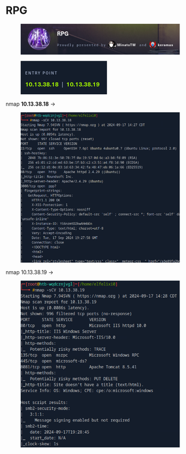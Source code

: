 # RPG

<figure><img src="../../../.gitbook/assets/image (2) (1).png" alt=""><figcaption></figcaption></figure>

<figure><img src="../../../.gitbook/assets/image (1) (1) (1) (1) (1).png" alt=""><figcaption></figcaption></figure>

nmap **10.13.38.18** ->

<figure><img src="../../../.gitbook/assets/image (5).png" alt=""><figcaption></figcaption></figure>

nmap 10.13.38.19 ->

<figure><img src="../../../.gitbook/assets/image (6).png" alt=""><figcaption></figcaption></figure>
